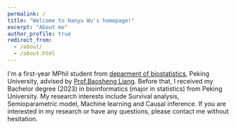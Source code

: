 ```yaml
---
permalink: /
title: "Welcome to Hanyu Wu's homepage!"
excerpt: "About me"
author_profile: true
redirect_from: 
  - /about/
  - /about.html
---
```


I'm a first-year MPhil student from [deparment of biostatistics](https://sph.pku.edu.cn/info/1044/3528.htm), Peking University, advised by [Prof.Baosheng Liang](https://sph.pku.edu.cn/info/1700/5057.htm). Before that, I received my Bachelor degree (2023) in bioinformatics (major in statistics) from Peking University. My research interests include Survival analysis, Semioparametric model, Machine learning and Causal inference. If you are interested in my research or have any questions, please contact me without hesitation.
